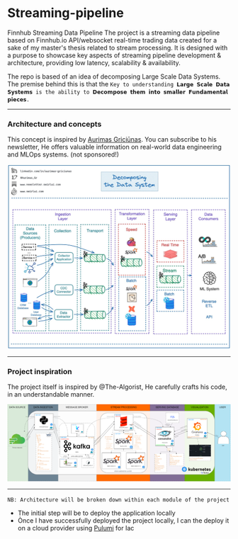 # Streaming-pipeline
Finnhub Streaming Data Pipeline
The project is a streaming data pipeline based on Finnhub.io API/websocket real-time trading data created for a sake of my master's thesis related to stream processing. It is designed with a purpose to showcase key aspects of streaming pipeline development & architecture, providing low latency, scalability & availability.

The repo is based of an idea of decomposing Large Scale Data Systems. The premise behind this is that the 
`Key to understanding 𝗟𝗮𝗿𝗴𝗲 𝗦𝗰𝗮𝗹𝗲 𝗗𝗮𝘁𝗮 𝗦𝘆𝘀𝘁𝗲𝗺𝘀 is the ability to 𝗗𝗲𝗰𝗼𝗺𝗽𝗼𝘀𝗲 𝘁𝗵𝗲𝗺 𝗶𝗻𝘁𝗼 𝘀𝗺𝗮𝗹𝗹𝗲𝗿 𝗙𝘂𝗻𝗱𝗮𝗺𝗲𝗻𝘁𝗮𝗹 𝗽𝗶𝗲𝗰𝗲𝘀.`

---
### Architecture and concepts
This concept is inspired by [Aurimas Griciūnas](https://www.linkedin.com/in/aurimas-griciunas/). 
You can subscribe to his newsletter, He offers valuable information on real-world data engineering and MLOps systems. (not sponsored!)

![aurimas.png](readme-images%2Faurimas.png)



---
### Project inspiration
The project itself is inspired by @The-Algorist,
He carefully crafts his code, in an understandable manner.

![algoris.png](readme-images%2Falgoris.png)


---

`NB: Architecture will be broken down within each module of the project`
- The initial step will be to deploy the application locally
- Ònce I have successfully deployed the project locally, I can the deploy it on a cloud provider using [Pulumi](https://www.pulumi.com/docs/) for Iac



